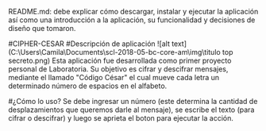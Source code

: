 README.md: debe explicar cómo descargar, instalar y ejecutar la aplicación así como una introducción a la aplicación, su funcionalidad y decisiones de diseño que tomaron.

#CIPHER-CESAR
#Descripción de aplicación
![alt text](C:\Users\Camila\Documents\scl-2018-05-bc-core-am\img\titulo top secreto.png)
Esta aplicación fue desarrollada como primer proyecto personal de Laboratoria.
Su objetivo es cifrar y descifrar mensajes, mediante el llamado "Código César" el cual mueve cada letra un determinado número de espacios en el alfabeto. 



#¿Cómo lo uso?
Se debe ingresar un número (este determina la cantidad de desplazamientos que queremos darle al mensaje), se escribe el texto (para cifrar o descifrar) y luego se aprieta el boton para ejecutar la acción.



